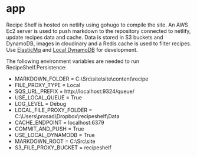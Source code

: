# app
Recipe Shelf is hosted on netlify using gohugo to compile the site. An AWS Ec2 server is used to push markdown to the repository connected to netlify, update recipes data and cache. Data is stored in S3 buckets and DynamoDB, images in cloudinary and a Redis cache is used to filter recipes.
Use [ElasticMq](https://github.com/adamw/elasticmq) and [Local DynamoDB](http://docs.aws.amazon.com/amazondynamodb/latest/developerguide/DynamoDBLocal.html) for development.

The following environment variables are needed to run RecipeShelf.Persistence:
  -  MARKDOWN_FOLDER = C:\\Src\\site\\site\\content\\recipe
  -  FILE_PROXY_TYPE = Local
  -  SQS_URL_PREFIX = http://localhost:9324/queue/
  -  USE_LOCAL_QUEUE = True
  -  LOG_LEVEL = Debug
  -  LOCAL_FILE_PROXY_FOLDER = C:\\Users\\prasad\\Dropbox\\recipeshelf\\Data
  -  CACHE_ENDPOINT = localhost:6379
  -  COMMIT_AND_PUSH = True
  -  USE_LOCAL_DYNAMODB = True
  -  MARKDOWN_ROOT = C:\\Src\\site
  -  S3_FILE_PROXY_BUCKET = recipeshelf
